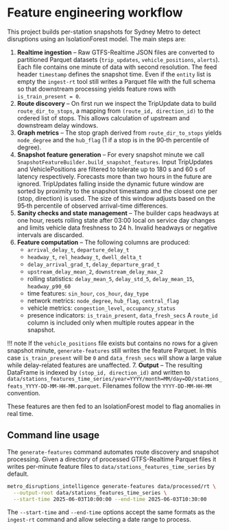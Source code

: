 # Feature engineering workflow

This project builds per-station snapshots for Sydney Metro to detect disruptions using an IsolationForest model. The main steps are:

1. **Realtime ingestion** – Raw GTFS-Realtime JSON files are converted to partitioned Parquet datasets (`trip_updates`, `vehicle_positions`, `alerts`). Each file contains one minute of data with second resolution. The feed header ``timestamp`` defines the snapshot time. Even if the ``entity`` list is empty the ``ingest-rt`` tool still writes a Parquet file with the full schema so that downstream processing yields feature rows with ``is_train_present = 0``.
2. **Route discovery** – On first run we inspect the TripUpdate data to build `route_dir_to_stops`, a mapping from `(route_id, direction_id)` to the ordered list of stops. This allows calculation of upstream and downstream delay windows.
3. **Graph metrics** – The stop graph derived from `route_dir_to_stops` yields `node_degree` and the `hub_flag` (1 if a stop is in the 90‑th percentile of degree).
4. **Snapshot feature generation** – For every snapshot minute we call `SnapshotFeatureBuilder.build_snapshot_features`. Input TripUpdates and VehiclePositions are filtered to tolerate up to 180 s and 60 s of latency respectively. Forecasts more than two hours in the future are ignored. TripUpdates falling inside the dynamic future window are sorted by proximity to the snapshot timestamp and the closest one per (stop, direction) is used. The size of this window adjusts based on the 95‑th percentile of observed arrival-time differences.
5. **Sanity checks and state management** – The builder caps headways at one hour, resets rolling state after 03:00 local on service day changes and limits vehicle data freshness to 24 h. Invalid headways or negative intervals are discarded.
6. **Feature computation** – The following columns are produced:
   - `arrival_delay_t`, `departure_delay_t`
   - `headway_t`, `rel_headway_t`, `dwell_delta_t`
   - `delay_arrival_grad_t`, `delay_departure_grad_t`
   - `upstream_delay_mean_2`, `downstream_delay_max_2`
   - rolling statistics: `delay_mean_5`, `delay_std_5`, `delay_mean_15`, `headway_p90_60`
   - time features: `sin_hour`, `cos_hour`, `day_type`
   - network metrics: `node_degree`, `hub_flag`, `central_flag`
   - vehicle metrics: `congestion_level`, `occupancy_status`
   - presence indicators: `is_train_present`, `data_fresh_secs`
   A `route_id` column is included only when multiple routes appear in the snapshot.

!!! note
    If the ``vehicle_positions`` file exists but contains no rows for a given
    snapshot minute, ``generate-features`` still writes the feature Parquet.
    In this case ``is_train_present`` will be ``0`` and ``data_fresh_secs`` will
    show a large value while delay-related features are unaffected.
7. **Output** – The resulting DataFrame is indexed by `(stop_id, direction_id)` and written to `data/stations_features_time_series/year=YYYY/month=MM/day=DD/stations_feats_YYYY-DD-MM-HH-MM.parquet`.
   Filenames follow the `YYYY-DD-MM-HH-MM` convention.

These features are then fed to an IsolationForest model to flag anomalies in real time.

## Command line usage

The ``generate-features`` command automates route discovery and snapshot
processing. Given a directory of processed GTFS-Realtime Parquet files it writes
per-minute feature files to ``data/stations_features_time_series`` by default.

```bash
metro_disruptions_intelligence generate-features data/processed/rt \
  --output-root data/stations_features_time_series \
  --start-time 2025-06-03T10:00:00 --end-time 2025-06-03T10:30:00
```

The ``--start-time`` and ``--end-time`` options accept the same formats as the
``ingest-rt`` command and allow selecting a date range to process.
